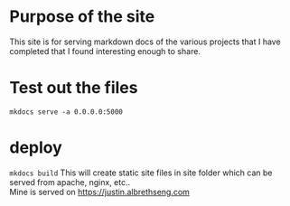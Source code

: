 # Purpose of the site
This site is for serving markdown docs of the various projects that I have completed that I found interesting enough to share.
# Test out the files
`mkdocs serve -a 0.0.0.0:5000`

# deploy
`mkdocs build`
This will create static site files in site folder which can be served from apache, nginx, etc..   
Mine is served on https://justin.albrethseng.com
